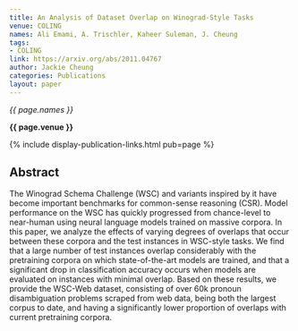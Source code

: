 ```yaml
---
title: An Analysis of Dataset Overlap on Winograd-Style Tasks
venue: COLING
names: Ali Emami, A. Trischler, Kaheer Suleman, J. Cheung
tags:
- COLING
link: https://arxiv.org/abs/2011.04767
author: Jackie Cheung
categories: Publications
layout: paper
---
```


*{{ page.names }}*

**{{ page.venue }}**

{% include display-publication-links.html pub=page %}

## Abstract

The Winograd Schema Challenge (WSC) and variants inspired by it have become important benchmarks for common-sense reasoning (CSR). Model performance on the WSC has quickly progressed from chance-level to near-human using neural language models trained on massive corpora. In this paper, we analyze the effects of varying degrees of overlaps that occur between these corpora and the test instances in WSC-style tasks. We find that a large number of test instances overlap considerably with the pretraining corpora on which state-of-the-art models are trained, and that a significant drop in classification accuracy occurs when models are evaluated on instances with minimal overlap. Based on these results, we provide the WSC-Web dataset, consisting of over 60k pronoun disambiguation problems scraped from web data, being both the largest corpus to date, and having a significantly lower proportion of overlaps with current pretraining corpora.